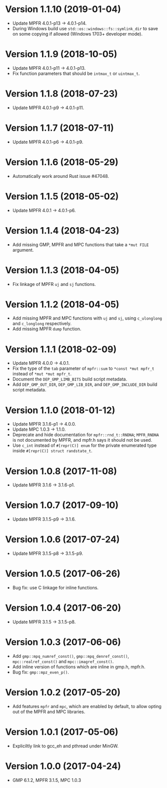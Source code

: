 <!-- Copyright © 2017–2019 University of Malta -->

<!-- Copying and distribution of this file, with or without
modification, are permitted in any medium without royalty provided the
copyright notice and this notice are preserved. This file is offered
as-is, without any warranty. -->

Version 1.1.10 (2019-01-04)
===========================

  * Update MPFR 4.0.1-p13 -> 4.0.1-p14.
  * During Windows build use `std::os::windows::fs::symlink_dir` to
    save on some copying if allowed (Windows 1703+ developer mode).

Version 1.1.9 (2018-10-05)
==========================

  * Update MPFR 4.0.1-p11 -> 4.0.1-p13.
  * Fix function parameters that should be `intmax_t` or `uintmax_t`.

Version 1.1.8 (2018-07-23)
==========================

  * Update MPFR 4.0.1-p9 -> 4.0.1-p11.

Version 1.1.7 (2018-07-11)
==========================

  * Update MPFR 4.0.1-p6 -> 4.0.1-p9.

Version 1.1.6 (2018-05-29)
==========================

  * Automatically work around Rust issue #47048.

Version 1.1.5 (2018-05-02)
==========================

  * Update MPFR 4.0.1 -> 4.0.1-p6.

Version 1.1.4 (2018-04-23)
==========================

  * Add missing GMP, MPFR and MPC functions that take a `*mut FILE`
    argument.

Version 1.1.3 (2018-04-05)
==========================

  * Fix linkage of MPFR `uj` and `sj` functions.

Version 1.1.2 (2018-04-05)
==========================

  * Add missing MPFR and MPC functions with `uj` and `sj`, using
    `c_ulonglong` and `c_longlong` respectively.
  * Add missing MPFR `dump` function.

Version 1.1.1 (2018-02-09)
==========================

  * Update MPFR 4.0.0 -> 4.0.1.
  * Fix the type of the `tab` parameter of `mpfr::sum` to
    `*const *mut mpfr_t` instead of `*mut *mut mpfr_t`.
  * Document the `DEP_GMP_LIMB_BITS` build script metadata.
  * Add `DEP_GMP_OUT_DIR`, `DEP_GMP_LIB_DIR`, and
    `DEP_GMP_INCLUDE_DIR` build script metadata.

Version 1.1.0 (2018-01-12)
==========================

  * Update MPFR 3.1.6-p1 -> 4.0.0.
  * Update MPC 1.0.3 -> 1.1.0.
  * Deprecate and hide documentation for `mpfr::rnd_t::RNDNA`;
    `MPFR_RNDNA` is not documented by MPFR, and mpfr.h says it should
    not be used.
  * Use `c_int` instead of `#[repr(C)] enum` for the private
    enumerated type inside `#[repr(C)] struct randstate_t`.

Version 1.0.8 (2017-11-08)
==========================

  * Update MPFR 3.1.6 -> 3.1.6-p1.

Version 1.0.7 (2017-09-10)
==========================

  * Update MPFR 3.1.5-p9 -> 3.1.6.

Version 1.0.6 (2017-07-24)
==========================

  * Update MPFR 3.1.5-p8 -> 3.1.5-p9.

Version 1.0.5 (2017-06-26)
==========================

  * Bug fix: use C linkage for inline functions.

Version 1.0.4 (2017-06-20)
==========================

  * Update MPFR 3.1.5 -> 3.1.5-p8.

Version 1.0.3 (2017-06-06)
==========================

  * Add `gmp::mpq_numref_const()`, `gmp::mpq_denref_const()`,
    `mpc::realref_const()` and `mpc::imagref_const()`.
  * Add inline version of functions which are inline in gmp.h, mpfr.h.
  * Bug fix: `gmp::mpz_even_p()`.

Version 1.0.2 (2017-05-20)
==========================

  * Add features `mpfr` and `mpc`, which are enabled by default, to
    allow opting out of the MPFR and MPC libraries.

Version 1.0.1 (2017-05-06)
==========================

  * Expliciltly link to gcc_eh and pthread under MinGW.

Version 1.0.0 (2017-04-24)
==========================

  * GMP 6.1.2, MPFR 3.1.5, MPC 1.0.3
